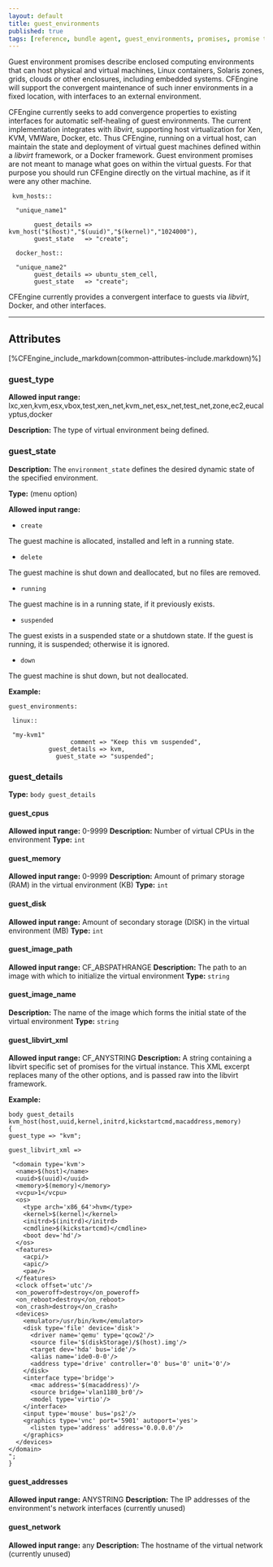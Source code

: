 ```yaml
---
layout: default
title: guest_environments
published: true
tags: [reference, bundle agent, guest_environments, promises, promise types, virtual machines, agent, promises, libvirt, KVM, VMWare]
---
```


Guest environment promises describe enclosed computing environments that
can host physical and virtual machines, Linux containers, Solaris zones, grids, clouds or
other enclosures, including embedded systems. CFEngine will support the
convergent maintenance of such inner environments in a fixed location,
with interfaces to an external environment.

CFEngine currently seeks to add convergence properties to existing
interfaces for automatic self-healing of guest environments. The current
implementation integrates with *libvirt*, supporting host virtualization
for Xen, KVM, VMWare, Docker, etc. Thus CFEngine, running on a virtual host, can
maintain the state and deployment of virtual guest machines defined
within a *libvirt* framework, or a Docker framework. Guest environment promises are not meant
to manage what goes on within the virtual guests. For that purpose you
should run CFEngine directly on the virtual machine, as if it were any
other machine.



```cf3
 kvm_hosts::

  "unique_name1"

       guest_details => kvm_host("$(host)","$(uuid)","$(kernel)","1024000"),
       guest_state   => "create";

  docker_host::

  "unique_name2"
       guest_details => ubuntu_stem_cell,
       guest_state   => "create";

```

CFEngine currently provides a convergent interface to guests via *libvirt*, Docker, and
other interfaces.

***

## Attributes ##

[%CFEngine_include_markdown(common-attributes-include.markdown)%]


### guest_type

**Allowed input range:** lxc,xen,kvm,esx,vbox,test,xen_net,kvm_net,esx_net,test_net,zone,ec2,eucalyptus,docker

**Description:** The type of virtual environment being defined.


### guest_state

**Description:** The `environment_state` defines the desired dynamic state
 of the specified environment.

**Type:** (menu option)

**Allowed input range:**

* `create`

The guest machine is allocated, installed and left in a running state.

* `delete`

The guest machine is shut down and deallocated, but no files are removed.

* `running`

The guest machine is in a running state, if it previously exists.

* `suspended`

The guest exists in a suspended state or a shutdown state. If the guest
is running, it is suspended; otherwise it is ignored.

* `down`

The guest machine is shut down, but not deallocated.

**Example:**

```cf3
guest_environments:

 linux::

 "my-kvm1"
                 comment => "Keep this vm suspended",
           guest_details => kvm,
             guest_state => "suspended";

```


### guest_details

**Type:** `body guest_details`



#### guest_cpus

**Allowed input range:** 0-9999
**Description:** Number of virtual CPUs in the environment
**Type:** `int`

#### guest_memory
**Allowed input range:** 0-9999
**Description:**  Amount of primary storage (RAM) in the virtual environment (KB)
**Type:** `int`

#### guest_disk
**Allowed input range:**
Amount of secondary storage (DISK) in the virtual environment (MB)
**Type:** `int`

#### guest_image_path
**Allowed input range:** CF_ABSPATHRANGE
**Description:** The path to an image with which to initialize the virtual environment
**Type:** `string`

#### guest_image_name
**Description:** The name of the image which forms the initial state of the virtual environment
**Type:** `string`

#### guest_libvirt_xml
**Allowed input range:** CF_ANYSTRING
**Description:** A string containing a libvirt specific set of promises for the virtual instance. This
XML excerpt replaces many of the other options, and is passed raw into the libvirt framework.

**Example:**
```cf3
body guest_details kvm_host(host,uuid,kernel,initrd,kickstartcmd,macaddress,memory)
{
guest_type => "kvm";

guest_libvirt_xml =>

 "<domain type='kvm'>
  <name>$(host)</name>
  <uuid>$(uuid)</uuid>
  <memory>$(memory)</memory>
  <vcpu>1</vcpu>
  <os>
    <type arch='x86_64'>hvm</type>
    <kernel>$(kernel)</kernel>
    <initrd>$(initrd)</initrd>
    <cmdline>$(kickstartcmd)</cmdline>
    <boot dev='hd'/>
  </os>
  <features>
    <acpi/>
    <apic/>
    <pae/>
  </features>
  <clock offset='utc'/>
  <on_poweroff>destroy</on_poweroff>
  <on_reboot>destroy</on_reboot>
  <on_crash>destroy</on_crash>
  <devices>
    <emulator>/usr/bin/kvm</emulator>
    <disk type='file' device='disk'>
      <driver name='qemu' type='qcow2'/>
      <source file='$(diskStorage)/$(host).img'/>
      <target dev='hda' bus='ide'/>
      <alias name='ide0-0-0'/>
      <address type='drive' controller='0' bus='0' unit='0'/>
    </disk>
    <interface type='bridge'>
      <mac address='$(macaddress)'/>
      <source bridge='vlan1180_br0'/>
      <model type='virtio'/>
    </interface>
    <input type='mouse' bus='ps2'/>
    <graphics type='vnc' port='5901' autoport='yes'>
      <listen type='address' address='0.0.0.0'/>
    </graphics>
  </devices>
</domain>
";
}
```

#### guest_addresses
**Allowed input range:** ANYSTRING
**Description:** The IP addresses of the environment's network interfaces (currently unused)

#### guest_network
**Allowed input range:** any
**Description:** The hostname of the virtual network (currently unused)
